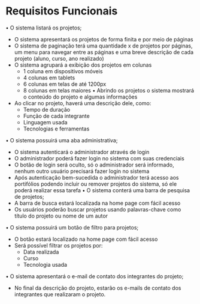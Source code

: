 # Requisitos Funcionais

•	O sistema listará os projetos;
  -	O sistema apresentará os projetos de forma finita e por meio de páginas
  -	O sistema de paginação terá uma quantidade x de projetos por páginas, um menu para navegar entre as páginas e uma breve descrição de cada projeto (aluno, curso, ano realizado)
  -	O sistema agrupará  a exibição dos projetos em colunas
    -	1 coluna em dispositivos móveis
    -	4 colunas em tablets
    -	6 colunas em telas de até 1200px
    -	8 colunas em telas maiores
•	Abrindo os projetos o sistema mostrará o conteúdo do projeto e algumas informações
  -	Ao clicar no projeto, haverá uma descrição dele, como:
    -	Tempo de duração
    -	Função de cada integrante
    -	Linguagem usada
    -	Tecnologias e ferramentas

•	O sistema possuirá uma aba administrativa;
  -	O sistema autenticará o administrador através de login 
  -	O administrador poderá fazer login no sistema com suas credenciais
  -	O botão de login será oculto, só o administrador será informado, nenhum outro usuário precisará fazer login no sistema
  -	Após autenticação bem-sucedida o administrador terá acesso aos portifólios podendo incluir ou remover projetos do sistema, só ele poderá realizar essa tarefa
•	O sistema conterá uma barra de pesquisa de projetos;
  -	A barra de busca estará localizada na home page com fácil acesso
  -	Os usuários poderão buscar projetos usando palavras-chave como título do projeto ou nome de um autor


•	O sistema possuirá um botão de filtro para projetos;
  -	O botão estará localizado na home page com fácil acesso
  -	Será possível filtrar os projetos por:
    -	Data realizada
    -	Curso
    -	Tecnologia usada

•	O sistema apresentará o e-mail de contato dos integrantes do projeto;
  -	No final da descrição do projeto, estarão os e-mails de contato dos integrantes que realizaram o projeto.
